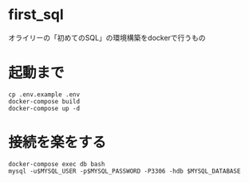 # first_sql
オライリーの「初めてのSQL」の環境構築をdockerで行うもの

# 起動まで
```shell
cp .env.example .env
docker-compose build
docker-compose up -d
```

# 接続を楽をする
```shell
docker-compose exec db bash
mysql -u$MYSQL_USER -p$MYSQL_PASSWORD -P3306 -hdb $MYSQL_DATABASE
```
